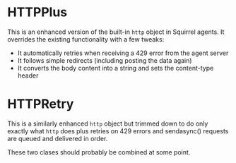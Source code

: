 
HTTPPlus
========

This is an enhanced version of the built-in ```http``` object in Squirrel agents. It overrides the existing functionality with a few tweaks:

- It automatically retries when receiving a 429 error from the agent server
- It follows simple redirects (including posting the data again)
- It converts the body content into a string and sets the content-type header


HTTPRetry
=========

This is a similarly enhanced ```http``` object but trimmed down to do only exactly what ```http``` does plus retries on 429 errors and sendasync() requests are queued and delivered in order.

These two clases should probably be combined at some point.

